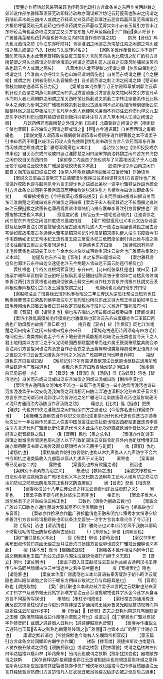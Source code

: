 <!-- { "loadSidebar": true } -->
　　【案蘴亦作葑诗邶风采葑采菲毛传葑须也疏引方言此条关之东西作关西赵魏之郊郊讹作部尔雅释草须蕵芜疏即録诗疏故亦同误郑注坊记云葑蔓菁也陈宋之闲谓之葑陆玑草木疏云幽州人或谓之芥释草又曰葖芦萉郭璞注云萉宜爲菔芦菔芜菁属紫花大根俗呼雹葖疏云紫花菘也俗呼温菘説文云芦菔似芜菁实如小尗者玉篇引方言丰江东呼菘芜菁也葢杂取注文言之又引方言东鲁人呼芦菔爲菈子广韵菈秦人呼萝卜广雅蘴荛芜精也菈芦菔也皆本此注内钤铙当作音钤铙之铙】
　　防芡【音俭】鸡头也北燕谓之防【今江东亦呼防耳】青徐淮泗之闲谓之芡南楚江湘之闲谓之鸡头或谓之鴈头或谓之乌头【状似乌头故转以名之】
　　【案防多讹作葰曹毅之本不误广雅防芡鸡头也本此曹宪音释防悦橤反玉篇引方言防芡鸡头也北燕谓之防广韵引方言南楚谓之鸡头北燕谓之防青徐淮泗之闲谓之芡周礼笾人加豆之实蓤芡防脯郑注芡鸡头也疏云今人或谓之鴈头】
　　凡草木刺人北燕朝鲜之闲谓之茦【尔雅曰茦刺也】或谓之壮【今淮南人亦呼壮壮伤也山海经谓刺爲伤也】自关而东或谓之梗【今之梗榆】或谓之刿【刿者伤割人名音鱥鱼也】自关而西谓之刺江湘之闲谓之棘【楚词曰曾枝剡棘亦通语耳音已力反】
　　【案茦各本讹作策今订正尔雅释草茦刺郭注云草刺针也关西谓之刺燕北朝鲜之闲曰茦见方言疏全引方言此条文竝同释文引方言凡草木而刺人者北燕朝鲜之闲谓之茦关西呼茦壮爲莿说文茦莿二字转注徐锴系传云此爲草木之莿刺为斫刺之刺广雅梗刿棘茦刺壮箴也古通用刺不必如徐锴所辨别张衡西京赋梗林爲之靡拉李善注引方言凡草木刺人爲梗聘义廉而不刿郑注云刿伤也释文九卫反引字林刿利伤也楚辞橘颂曾枝剡棘洪兴祖补注引方言凡草木刺人江湘之闲谓之棘】
　　凡饮药傅药而毒南楚之外谓之瘌【乖瘌】北燕朝鲜之闲谓之痨【痨瘌皆辛螫也音聊】东齐海岱之闲谓之瞑或谓之【瞑亦今通语耳】自关而西谓之毒瘌痛也
　　【案説文楚人谓药毒曰痛瘌朝鲜谓药毒曰痨瞑多讹作眠曹毅之本不误孟子引书曰若药不瞑赵岐注云药攻人疾先使瞑愦乱尚书疏引方言凡饮药而毒东齐海岱闲或谓之瞑或谓之广雅痨毒瘌痛也义本此】
　　逞晓恔苦快也【恔即狡狡戏亦快事也】自关而东或曰晓或曰逞江淮陈楚之闲曰逞宋郑周洛韩魏之闲曰苦东齐海岱之闲曰恔自关而西曰快
　　【案前卷二内逞苦了快也晓与了义葢相因孟子于人心独无恔乎赵岐注云恔快也广雅逞苦晓恔快也义本此】
　　胶谲诈也凉州西南之闲曰胶自关而东西或曰谲或曰胶【汝南人呼欺爲讉訰他回反亦曰诒音殆】诈通语也
　　【案説文云梁益曰谬欺天下曰谲郭璞尔雅序曰竝多纷谬释文引方言谬诈也广雅谬谲诈胶欺也谬与胶两见今方言无谬诈也之语或此条脱一谬字尔雅释诂诈譌也疏全引方言此条文竝同列子黄帝篇既而狎侮欺诒张湛注引方言相欺亦曰诒似即此条注文】
　　揠擢拂戎拔也【今呼拔草心爲揠乌拔反】自关而西或曰拔或曰擢自关而东江淮南楚之闲或曰戎东齐海岱之闲曰揠【案孟子宋人有闵其苗之不长而揠之者赵岐注云揠挺拔之欲亟长也潘岳爲贾谧作赠陆机诗擢应嘉举李善注引方言擢拔也广雅揠擢拂戎拔也义本此】
　　慰廛度凥也【周官云夫一廛宅也音缠约】江淮青徐之闲曰慰东齐海岱之闲或曰度或曰廛或曰践
　　【案广雅慰廛凥也义本此文选杂诗宴慰及私辰李善注引方言慰居也凥居古通用周礼遂人夫一廛注云廛居也城邑之居古音宅读如度故宅度古多通诗大雅宅是镐京坊记引作度是镐京周礼缝人注引书度西今书作宅西他如史记五帝本纪五流有度五度三居夏本纪三危既度论衡引诗此维与度之类汉书注臣瓉云案古文宅度同是也】
　　萃杂集也东齐曰聚
　　【案诗陈风有鸮萃止毛传萃集也郑语先王以土与金木水火杂以成百物韦昭注云杂合也广雅萃杂集聚也义本此】
　　迨遝及也东齐曰迨【音殆】关之东西曰遝或曰及
　　【案尔雅释言迨及也郭注云东齐曰迨又逮遝也注云今荆楚人皆曰遝玉篇云防遝行相及也】
　　荄杜根也【今俗名韭根爲荄音陔】东齐曰杜【诗曰彻彼桑杜是也】或曰茇【音拨案尔雅释草荄根郭注云俗呼韮根爲荄潘岳懐旧赋陈荄被于堂除悼亡诗枯荄带坟隅李善注两引方言荄根也诗豳风彻彼桑土释文云韩诗作杜方言东齐谓根曰杜説文云茇艸根也春艸根枯引之而发土爲拨故谓之茇】
　　班彻列也北燕曰班东齐曰彻
　　【案赵岐注孟子班爵禄云班列也春秋昭公二年左传送从逆班杜预注云班列也任昉奏弹曹景宗曰荣髙列侯李善注引方言列班也所引即此文诗大雅王命召伯彻申伯土田毛传彻治也郑笺云治者正其井牧定其赋税亦于班列之义爲近广雅列班布也】
　　瘼【音莫】癁【谓劳复也】病也东齐海岱之闲曰瘼或曰癁秦曰瘎【音阎或谌】
　　【案诗小雅乱离瘼矣毛传瘼病也尔雅瘼病也郭注云东齐曰瘼癁亦作□玉篇□再病也广韵瘎腹内故病广雅□瘎也】
　　掩丑掍【衮衣】綷【作愦反】同也江淮南楚之闲曰掩宋卫之闲曰綷或曰掍东齐曰丑
　　【案掩奄古通用诗周颂奄有四方毛传奄同也丑训类类亦同也孟子今天下地丑德齐莫能相尚赵岐注云丑类也言今天下之人君土地相类以方言证之于义尤明班固西都赋掍建章而连外属王褒洞箫赋掍其防合李善注两引方言掍同也注内衮衣当作音衮衣之衮玉篇綷周也类篇綷周也宋卫语周即同之讹説文作□云会五采缯色亦于同之义爲近广雅掍粹丑同也粹当作綷】
　　裕猷道也东齐曰裕或曰猷
　　【案坊记引书尔有嘉谋嘉猷郑注云猷道也猷繇古通用尔雅释诂繇道也广雅裕道也】
　　虔散杀也东齐曰散青徐淮楚之闲曰虔
　　【案虔训杀已见前卷一内】
　　泛【音泛】浼【音漫】防【汤防】洼【乌蛙反】洿也【皆洿池也】自关而东或曰洼或曰泛东齐海岱之闲或曰浼或曰防【荆州呼潢也】
　　【案洿污古通用説文洿浊水不流也一曰窳下也汚薉也一曰小池爲污浼汚也诗曰河水浼浼孟子曰汝安能浼我海岱之闲谓相汚曰防洼深池也潢积水池孙奭孟子音义引方言东齐之闲谓汚曰浼郭注以为皆洿池之名广雅汜□洼染防濩辱点汚也葢皆取薉汚义浼□古通用注内汤防当作音汤防之防】
　　庸恣比【比次】侹【挺直】更佚【蹉跌】代也齐曰佚江淮陈楚之闲曰侹余四方之通语也【今俗亦名更代作爲恣作也】
　　【案庸佣古通用恣当作佽説文佽递也递更易也侹代也代更也佚迭古亦通春秋文公十一年谷梁传兄弟三人佚害中国范甯注云佚犹更也班固西都赋更盛迭贵李善注引方言迭代也广雅庸比侹佽更迭代也义本此注内比次挺直蹉跌当作音比次之比音挺直之挺音蹉跌之跌】
　　氓【音萌】民也【民之总名】
　　【案氓亦作甿诗卫风氓之蚩蚩毛传氓民也周礼遂人以下剂致甿郑注云变民言甿异外内也甿犹懵懵无知貌亦借用萌汉书霍去病传及厥众萌顔师古注云萌字与甿同】
　　朹【音旧】仇也【谓怨仇也】
　　【案朹集韵作防引方言防仇也朹从木九声仇从人九声防字不合六书应即朹之讹类篇收入九部葢以爲从九求声于义无取】
　　寓寄也
　　【案寓训寄已见前卷二内】
　　露败也
　　【案露见也故有败露之语】
　　别治也
　　【案辨别不淆紊故为治之义】
　　枨法也【救倾之法】
　　【案説文枨杖也一曰法也与郭注救倾意合广雅枨法也义本此又枨防古通用考工记弓人维角防之郑注防读如防歫之防疏云防歫取其正也释文防直庚反】
　　谪【音责】怒也【相责怒也】
　　【案春秋桓公十八年左传公谪之释文云谪责也即此注责怒之义】
　　闲非也
　　【案孟子政不足与闲也赵岐注云闲非也】
　　格正也
　　【案孟子惟大人爲能格君子之非赵岐注云格正也】
　　□数也【偶物为丽故云数也】
　　【案説文广雅竝云□数也亦通作丽诗大雅其丽不亿毛传丽数也】
　　轸戾也【相乖戾也江东音善】
　　【案轸亦作抮戾亦作盭广雅抮盭偝也王融永明九年策秀才文纷诤空轸李善注引方言曰轸谓相乖戾也即此条注文葢脱一注字方言各本乖讹作了今订正】
　　防【音嶭】洁也【谓洁清也】
　　【案广雅防洁也义本此诗邶风不我防以鄘风不防髢也毛传竝云防絜也洁絜古通用】
　　□【章顺反】罪也【谓罪恶也】
　　【案广雅□辠也义本此】
　　俚【音吏】聊也【谓苟且也】
　　【案汉书季布栾布田叔传赞曰其画无俚之至耳注晋灼曰扬雄方言俚聊也説文广雅竝云俚聊也义本此】
　　稇【恪本反】就也【稇稇成就貌】
　　【案稇各本讹作梱注内同今订正説文稇絭束也玉篇广韵竝云成孰与郭注成就貌合梱乃门橛于义无取】
　　苙【音立】圂也【谓兰圂也】
　　【案孟子既入其苙赵岐注云苙兰也兰阑古通用汉书王莽传与牛马同兰顔师古注云兰谓遮兰之若牛马兰圈也】
　　廋【音搜索也】隐也【谓隐匿也】
　　【案廋本作廀广雅廀隐也义本此晋语有秦客廀辞于朝韦昭注云廀隐也谓以隐伏谲诡之言问于朝东方朔曰非敢试之乃与爲隐耳是也】
　　铦【音忝】取也【谓挑取物】
　　【案广雅铦取也义本此赵岐注孟子以言餂之云餂取也孙奭音义丁曰字书及诸书竝无此餂字郭璞方言注云音忝谓挑取物也其字从金今此字从食与方言不同葢传写误也】
　　枨随也【枨柱令相随也】
　　【案枨樘古亦通用樘丑庚反説文樘衺柱也徐云今俗别作撑非是古多通用防王延寿鲁灵光殿赋枝防杈枒而斜据张载注云防或作枨字】
　　儓【音台】【音僰】农夫之丑称也南楚凡骂庸贱谓之田儓【防儓驽钝貌或曰仆臣儓亦至贱之号也】或谓之【丁健貌也广雅以爲奴字作僰音同】或谓之辟辟商人丑称也【辟辟便黠貌也音擘】
　　【案儓亦作嬯説文云遟钝也玉篇农夫之贱称也南楚骂贱谓之广雅儓丑也皆本此广韵僰丁壮貌亦丑也】
　　庸谓之倯转语也【倯犹保倯也今陇右人名孏爲倯相容反】
　　【案玉篇引方言此条文竝同孏即古嬾字亦作孄】
　　褛裂【褛音缕】须捷挟斯败也南楚凡人贫衣被丑敝谓之须捷【须防狎翣也】或谓之褛裂【裂衣壊貌】或谓之褴褛故左传曰筚路褴褛以启山林【筚路柴车】殆谓此也或谓之挟斯【挟斯犹挟变也】器物敝亦谓之挟斯
　　【案尔雅释诂际接翜捷也郭注云捷谓相接续也则须捷葢俟补缀之意释言斯离也挟斯应是接防其绽裂者挟亦作侠广雅侠斯败也褴褛今左传作蓝缕服虔注云言其缕破蓝蓝然疏引方言楚谓凡人贫衣破丑敝爲蓝缕衣破即衣被之讹启启古通用】
